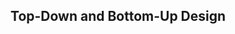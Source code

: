 <link rel="stylesheet" href="{{baseUrl}}/css/textbook.css">

<div class="website-content">

## Top-Down and Bottom-Up Design

<div id="main">

<include src="what/embed.md" />

</div>

</div>
